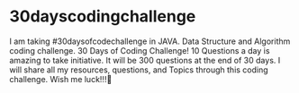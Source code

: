 # 30dayscodingchallenge
 I am taking #30daysofcodechallenge in JAVA. Data Structure and Algorithm coding challenge. 30 Days of Coding Challenge! 10 Questions a day is amazing to take initiative. It will be 300 questions at the end of 30 days. I will share all my resources, questions, and Topics through this coding challenge. Wish me luck!!!🤞
